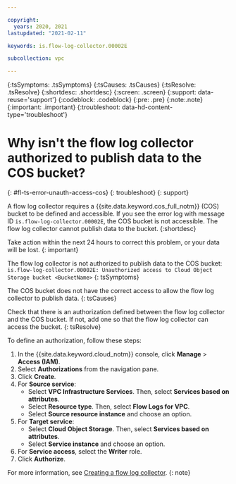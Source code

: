 ```yaml
---

copyright:
  years: 2020, 2021
lastupdated: "2021-02-11"

keywords: is.flow-log-collector.00002E

subcollection: vpc

---
```


{:tsSymptoms: .tsSymptoms}
{:tsCauses: .tsCauses}
{:tsResolve: .tsResolve}
{:shortdesc: .shortdesc}
{:screen: .screen}
{:support: data-reuse='support'}
{:codeblock: .codeblock}
{:pre: .pre}
{:note:.note}
{:important: .important}
{:troubleshoot: data-hd-content-type='troubleshoot'}

# Why isn't the flow log collector authorized to publish data to the COS bucket?
{: #fl-ts-error-unauth-access-cos}
{: troubleshoot}
{: support}

A flow log collector requires a {{site.data.keyword.cos_full_notm}} (COS) bucket to be defined and accessible. If you see the error log with message ID `is.flow-log-collector.00002E`, the COS bucket is not accessible. The flow log collector cannot publish data to the bucket. 
{:shortdesc}

Take action within the next 24 hours to correct this problem, or your data will be lost. 
{: important}

The flow log collector is not authorized to publish data to the COS bucket: 
   `is.flow-log-collector.00002E: Unauthorized access to Cloud Object Storage bucket <BucketName>`
{: tsSymptoms}

The COS bucket does not have the correct access to allow the flow log collector to publish data.
{: tsCauses}

Check that there is an authorization defined between the flow log collector and the COS bucket. If not, add one so that the flow log collector can access the bucket.
{: tsResolve}

To define an authorization, follow these steps:

1. In the {{site.data.keyword.cloud_notm}} console, click **Manage** &gt; **Access (IAM)**.
1. Select **Authorizations** from the navigation pane.
1. Click **Create**.
1. For **Source service**:
   * Select **VPC Infrastructure Services**. Then, select **Services based on attributes**.
   * Select **Resource type**. Then, select **Flow Logs for VPC**.
   * Select **Source resource instance** and choose an option.
1. For **Target service**:
   * Select **Cloud Object Storage**. Then, select **Services based on attributes**.
   * Select **Service instance** and choose an option.
1. For **Service access**, select the **Writer** role.
1. Click **Authorize**.

For more information, see [Creating a flow log collector](/docs/vpc?topic=vpc-ordering-flow-log-collector).
{: note}
